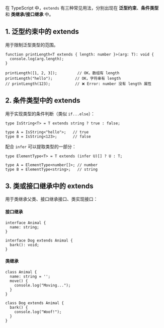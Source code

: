 在 TypeScript 中，`extends` 有三种常见用法，分别出现在 **泛型约束**、**条件类型** 和 **类继承/接口继承** 中。

## 1.  泛型约束中的 extends

用于限制泛型类型的范围。

```
function printLength<T extends { length: number }>(arg: T): void {
  console.log(arg.length);
}

printLength([1, 2, 3]);         // OK，数组有 length
printLength("hello");          // OK，字符串有 length
// printLength(123);           // ❌ Error: number 没有 length 属性

```

## 2.  条件类型中的 extends

用于实现类型的条件判断（类似 `if...else`）：

```
type IsString<T> = T extends string ? true : false;

type A = IsString<"hello">;   // true
type B = IsString<123>;       // false
```

配合 `infer` 可以提取类型的一部分：

```
type ElementType<T> = T extends (infer U)[] ? U : T;

type A = ElementType<number[]>; // number
type B = ElementType<string>;   // string
```

## 3.  类或接口继承中的 extends

用于类继承父类、接口继承接口、类实现接口：

#### 接口继承

```
interface Animal {
  name: string;
}

interface Dog extends Animal {
  bark(): void;
}
```

#### 类继承

```
class Animal {
  name: string = '';
  move() {
    console.log("Moving...");
  }
}

class Dog extends Animal {
  bark() {
    console.log("Woof!");
  }
}
```
